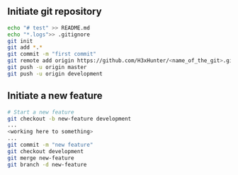 
## Initiate git repository
```Bash
echo "# test" >> README.md
echo "*.logs">> .gitignore
git init
git add *.*
git commit -m "first commit"
git remote add origin https://github.com/H3xHunter/<name_of_the_git>.git
git push -u origin master
git push -u origin development
```

##  Initiate a new feature
```Bash
# Start a new feature
git checkout -b new-feature development
...
<working here to something>
...
git commit -m "new feature"
git checkout development
git merge new-feature
git branch -d new-feature
```


